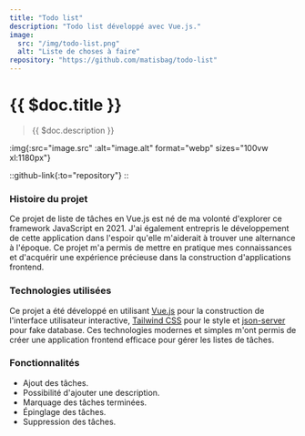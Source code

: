 ```yaml
---
title: "Todo list"
description: "Todo list développé avec Vue.js."
image:
  src: "/img/todo-list.png"
  alt: "Liste de choses à faire"
repository: "https://github.com/matisbag/todo-list"
---
```


# {{ $doc.title }}

> {{ $doc.description }}

:img{:src="image.src" :alt="image.alt" format="webp" sizes="100vw xl:1180px"}

::github-link{:to="repository"}
::

### Histoire du projet

Ce projet de liste de tâches en Vue.js est né de ma volonté d'explorer ce framework JavaScript en 2021. J'ai également entrepris le développement de cette application dans l'espoir qu'elle m'aiderait à trouver une alternance à l'époque. Ce projet m'a permis de mettre en pratique mes connaissances et d'acquérir une expérience précieuse dans la construction d'applications frontend.

### Technologies utilisées

Ce projet a été développé en utilisant [Vue.js](https://vuejs.org/) pour la construction de l'interface utilisateur interactive, [Tailwind CSS](https://tailwindcss.com/) pour le style et [json-server](https://github.com/typicode/json-server) pour fake database. Ces technologies modernes et simples m'ont permis de créer une application frontend efficace pour gérer les listes de tâches.

### Fonctionnalités

- Ajout des tâches.
- Possibilité d'ajouter une description.
- Marquage des tâches terminées.
- Épinglage des tâches.
- Suppression des tâches.

